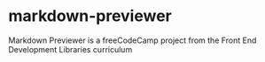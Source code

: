 # markdown-previewer
Markdown Previewer is a freeCodeCamp project from the Front End Development Libraries curriculum
